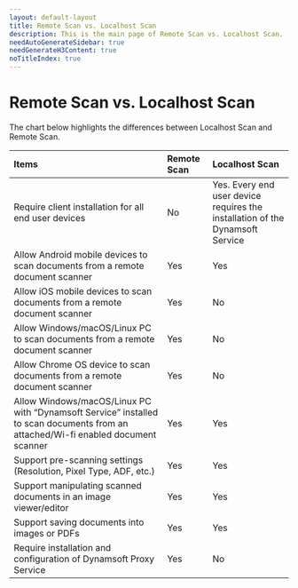 ```yaml
---
layout: default-layout
title: Remote Scan vs. Localhost Scan
description: This is the main page of Remote Scan vs. Localhost Scan.
needAutoGenerateSidebar: true
needGenerateH3Content: true
noTitleIndex: true
---
```

# Remote Scan vs. Localhost Scan

The chart below highlights the differences between Localhost Scan and Remote Scan.

|Items|Remote Scan &nbsp;&nbsp;&nbsp;&nbsp;|Localhost Scan|
|:-|:-|:-|
| Require client installation for all end user devices | No |Yes. Every end user device requires the installation of the Dynamsoft Service |
| Allow Android mobile devices to scan documents from a remote document scanner|Yes|Yes|
| Allow iOS mobile devices to scan documents from a remote document scanner|Yes|No|
| Allow Windows/macOS/Linux PC to scan documents from a remote document scanner | Yes | No
| Allow Chrome OS device to scan documents from a remote document scanner| Yes | No
| Allow Windows/macOS/Linux PC with “Dynamsoft Service” installed to scan documents from an attached/Wi-fi enabled document scanner | Yes | Yes
| Support pre-scanning settings (Resolution, Pixel Type, ADF, etc.) | Yes | Yes
| Support manipulating scanned documents in an image viewer/editor | Yes | Yes
| Support saving documents into images or PDFs|Yes|Yes
| Require installation and configuration of Dynamsoft Proxy Service|Yes|No|
